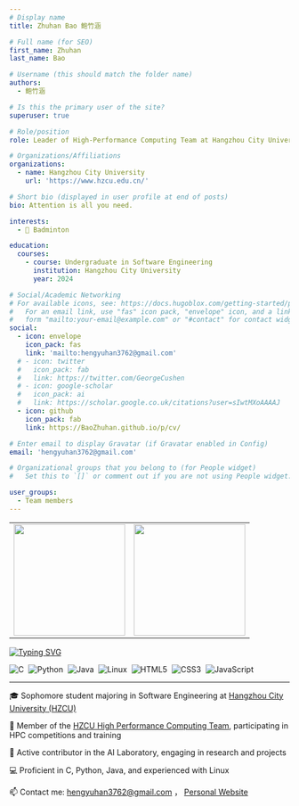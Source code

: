 ```yaml
---
# Display name
title: Zhuhan Bao 鲍竹涵

# Full name (for SEO)
first_name: Zhuhan
last_name: Bao

# Username (this should match the folder name)
authors:
  - 鲍竹涵

# Is this the primary user of the site?
superuser: true

# Role/position
role: Leader of High-Performance Computing Team at Hangzhou City University

# Organizations/Affiliations
organizations:
  - name: Hangzhou City University
    url: 'https://www.hzcu.edu.cn/'

# Short bio (displayed in user profile at end of posts)
bio: Attention is all you need.

interests:
  - 🏸 Badminton

education:
  courses:
    - course: Undergraduate in Software Engineering
      institution: Hangzhou City University
      year: 2024

# Social/Academic Networking
# For available icons, see: https://docs.hugoblox.com/getting-started/page-builder/#icons
#   For an email link, use "fas" icon pack, "envelope" icon, and a link in the
#   form "mailto:your-email@example.com" or "#contact" for contact widget.
social:
  - icon: envelope
    icon_pack: fas
    link: 'mailto:hengyuhan3762@gmail.com'
  # - icon: twitter
  #   icon_pack: fab
  #   link: https://twitter.com/GeorgeCushen
  # - icon: google-scholar
  #   icon_pack: ai
  #   link: https://scholar.google.co.uk/citations?user=sIwtMXoAAAAJ
  - icon: github
    icon_pack: fab
    link: https://BaoZhuhan.github.io/p/cv/

# Enter email to display Gravatar (if Gravatar enabled in Config)
email: 'hengyuhan3762@gmail.com'

# Organizational groups that you belong to (for People widget)
#   Set this to `[]` or comment out if you are not using People widget.

user_groups:
  - Team members
---
```


<table>
  <tr>
    <td>
      <img src="https://github-readme-stats.vercel.app/api?username=BaoZhuhan&show_icons=true&theme=radical" height="200"/>
    </td>
    <td>
      <img src="https://github-readme-stats.vercel.app/api/top-langs/?username=BaoZhuhan&layout=compact&theme=radical" height="200"/>
    </td>
  </tr>
</table>


[![Typing SVG](https://readme-typing-svg.demolab.com?font=Fira+Code&weight=500&size=30&pause=1000&color=000000&repeat=false&width=435&lines=%F0%9F%91%8B+Hi%2C+I'm+Zhuhan+Bao)](https://git.io/typing-svg)

<div style="display: flex; flex-wrap: wrap; gap: 8px; align-items: center; margin-bottom: 10px;">
  <img src="https://img.shields.io/badge/C-00599C?style=flat&logo=c" alt="C"/>
  <img src="https://img.shields.io/badge/Python-3776AB?style=flat&logo=python" alt="Python"/>
  <img src="https://img.shields.io/badge/Java-007396?style=flat&logo=java" alt="Java"/>
  <img src="https://img.shields.io/badge/Linux-FCC624?style=flat&logo=linux" alt="Linux"/>
  <img src="https://img.shields.io/badge/HTML5-E34F26?style=flat&logo=html5" alt="HTML5"/>
  <img src="https://img.shields.io/badge/CSS3-1572B6?style=flat&logo=css3" alt="CSS3"/>
  <img src="https://img.shields.io/badge/JavaScript-F7DF1E?style=flat&logo=javascript" alt="JavaScript"/>
</div>

---
🎓 Sophomore student majoring in Software Engineering at [Hangzhou City University (HZCU)](http://www.hzcu.edu.cn/)

🚀 Member of the [HZCU High Performance Computing Team](http://hzcu-hpc-team.github.io/), participating in HPC competitions and training

🧠 Active contributor in the AI Laboratory, engaging in research and projects

💻 Proficient in C, Python, Java, and experienced with Linux

📫 Contact me: hengyuhan3762@gmail.com ， [Personal Website](https://baozhuhan.github.io/p/cv/)